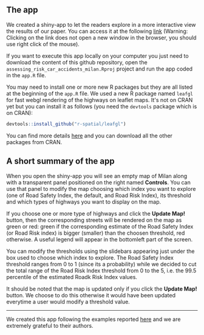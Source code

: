 ## The app

We created a shiny-app to let the readers explore in a more interactive view the results of our paper. You can access it at the following [link](https://agila.shinyapps.io/assessing_risk_car_accidents_milan_rsconnect/) (Warning: Clicking on the link does not open a new window in the browser, you should use right click of the mouse).

If you want to execute this app locally on your computer you just need to download the content of this github repository, open the `assessing_risk_car_accidents_milan.Rproj` project and run the app coded in the `app.R` file.

You may need to install one or more new R packages but they are all listed at the beginning of the `app.R` file. We used a new R package named `leafgl` for fast webgl rendering of the highways on leaflet maps. It's not on CRAN yet but you can install it as follows (you need the `devtools` package which is on CRAN):

``` r
devtools::install_github("r-spatial/leafgl")
```

You can find more details [here](https://github.com/r-spatial/leafgl) and you can download all the other packages from CRAN. 

## A short summary of the app

When you open the shiny-app you will see an empty map of Milan along with a transparent panel positioned on the right named **Controls**. You can use that panel to modify the map choosing which index you want to explore (one of Road Safety Index, the default, and Road Risk Index), its threshold and which types of highways you want to display on the map. 

If you choose one or more type of highways and click the **Update Map!** button, then the corresponding streets will be rendered on the map as green or red: green if the corresponding estimate of the Road Safety Index (or Road Risk index) is bigger (smaller) than the choosen threshold, red otherwise. A useful legend will appear in the bottomleft part of the screen. 

You can modify the thresholds using the slidebars appearing just under the box used to choose which index to explore. The Road Safety Index threshold ranges from 0 to 1 (since its a probability) while we decided to cut the total range of the Road Risk Index threshold from 0 to the 5, i.e. the 99.5 percentile of the estimated Roadk Risk Index values. 

It should be noted that the map is updated only if you click the **Update Map!** button. We choose to do this otherwise it would have been updated everytime a user would modify a threshold value. 
_____

We created this app following the examples reported [here](https://github.com/rstudio/shiny-examples/tree/master/063-superzip-example) and we are extremely grateful to their authors. 